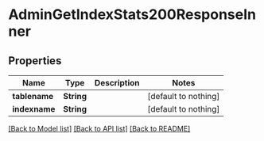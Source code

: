 # AdminGetIndexStats200ResponseInner


## Properties
Name | Type | Description | Notes
------------ | ------------- | ------------- | -------------
**tablename** | **String** |  | [default to nothing]
**indexname** | **String** |  | [default to nothing]


[[Back to Model list]](../README.md#models) [[Back to API list]](../README.md#api-endpoints) [[Back to README]](../README.md)


